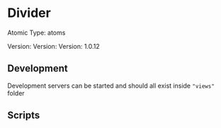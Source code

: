 # Divider

Atomic Type: atoms

Version: Version: Version: 1.0.12




## Development

Development servers can be started and should all exist inside `"views"` folder

## Scripts
